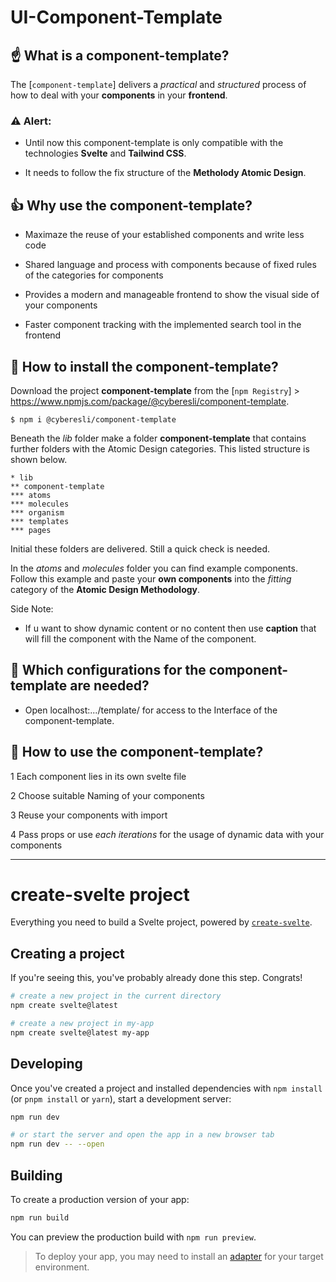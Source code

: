 # UI-Component-Template

## ☝️ What is a component-template?

The [`component-template`] delivers a *practical* and *structured* process of how to deal with your **components** in your **frontend**. 

### ⚠️ Alert:
* Until now this component-template is only compatible with the technologies **Svelte** and **Tailwind CSS**.


* It needs to follow the fix structure of the **Metholody Atomic Design**.

## 👍 Why use the component-template?
* Maximaze the reuse of your established components and write less code


* Shared language and process with components because of fixed rules of the categories for components


* Provides a modern and manageable frontend to show the visual side of your components


* Faster component tracking with the implemented search tool in the frontend


## 🔧 How to install the component-template?

Download the project **component-template** from the [`npm Registry`] > https://www.npmjs.com/package/@cyberesli/component-template. 

```
$ npm i @cyberesli/component-template
```


Beneath the *lib* folder make a folder **component-template** that contains further folders with the Atomic Design categories. This listed structure is shown below.

```
* lib
** component-template
*** atoms
*** molecules
*** organism
*** templates
*** pages
```

Initial these folders are delivered. Still a quick check is needed. 

In the *atoms* and *molecules* folder you can find example components. Follow this example and paste your **own components** into the *fitting* category of the **Atomic Design Methodology**.

Side Note:
- If u want to show dynamic content or no content then use **caption** that will fill the component with the Name of the component.

## 🔌 Which configurations for the component-template are needed?


* Open localhost:.../template/ for access to the Interface of the component-template.


## 📌 How to use the component-template?

1 Each component lies in its own svelte file

2 Choose suitable Naming of your components 

3 Reuse your components with import

4 Pass props or use *each iterations* for the usage of dynamic data with your components
 
***

# create-svelte project

Everything you need to build a Svelte project, powered by [`create-svelte`](https://github.com/sveltejs/kit/tree/master/packages/create-svelte).

## Creating a project

If you're seeing this, you've probably already done this step. Congrats!

```bash
# create a new project in the current directory
npm create svelte@latest

# create a new project in my-app
npm create svelte@latest my-app
```

## Developing

Once you've created a project and installed dependencies with `npm install` (or `pnpm install` or `yarn`), start a development server:

```bash
npm run dev

# or start the server and open the app in a new browser tab
npm run dev -- --open
```

## Building

To create a production version of your app:

```bash
npm run build
```

You can preview the production build with `npm run preview`.

> To deploy your app, you may need to install an [adapter](https://kit.svelte.dev/docs/adapters) for your target environment.
